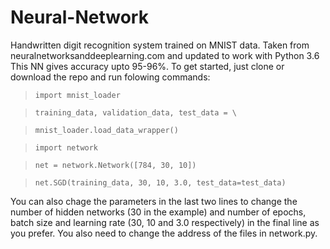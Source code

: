 # Neural-Network
Handwritten digit recognition system trained on MNIST data. Taken from neuralnetworksanddeeplearning.com and updated to work with Python 3.6
This NN gives accuracy upto 95-96%. To get started, just clone or download the repo and run folowing commands:

>`import mnist_loader`

>`training_data, validation_data, test_data = \`

>`mnist_loader.load_data_wrapper()`

>`import network`

>`net = network.Network([784, 30, 10])`

>`net.SGD(training_data, 30, 10, 3.0, test_data=test_data)`

You can also chage the parameters in the last two lines to change the number of hidden networks (30 in the example) and number of epochs, batch size and learning rate (30, 10 and 3.0 respectively) in the final line as you prefer. You also need to change the address of the files in network.py.
